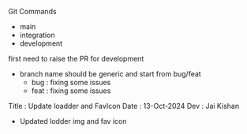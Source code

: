 Git Commands


- main
- integration
- development

first need to raise the PR for development

- branch name should be generic and start from bug/feat
    - bug : fixing some issues
    - feat : fixing some issues


Title : Update loadder and FavIcon
Date : 13-Oct-2024
Dev : Jai Kishan
- Updated lodder img and fav icon